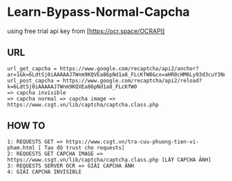 # Learn-Bypass-Normal-Capcha
using free trial api key from [https://ocr.space/OCRAPI]



## URL
    url_get_capcha = https://www.google.com/recaptcha/api2/anchor?ar=1&k=6LdtSj0iAAAAAJ7Wnm9KQVEa86pNd1a8_FLcKfW0&co=aHR0cHM6Ly93d3cuY3NndC52bjo0NDM.&hl=en&v=FFtxPnbuZxq6kkeHkQJR2MNQ&size=invisible&cb=fx7ntmdl585m
    url_post_capcha = https://www.google.com/recaptcha/api2/reload?k=6LdtSj0iAAAAAJ7Wnm9KQVEa86pNd1a8_FLcKfW0
    => capcha invisible
    => capcha normal => capcha image => https://www.csgt.vn/lib/captcha/captcha.class.php
## HOW TO
    1: REQUESTS GET => https://www.csgt.vn/tra-cuu-phuong-tien-vi-pham.html [ Tạo độ trust cho requests]
    2: REQUESTS GET CAPCHA IMAGE => https://www.csgt.vn/lib/captcha/captcha.class.php [LẤY CAPCHA ẢNH]
    3: REQUESTS SERVER OCR => GIẢI CAPCHA ẢNH
    4: GIẢI CAPCHA INVISIBLE

